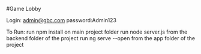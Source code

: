 #Game Lobby 



Login: admin@gbc.com
password:Admin123
 
 To Run:
 run npm install on main project folder
 run node server.js from the backend folder of the project
 run ng serve --open from the app folder of the project
